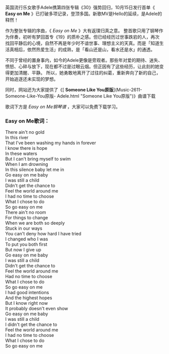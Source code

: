 

英国流行乐女歌手Adele携第四张专辑《30》强势回归，10月15日发行首单《 **Easy on Me**
》已打破多项记录，登顶多国。新歌MV是Hello的延续，是Adele的释然！

作为整张专辑的序曲，《 _Easy on Me_ 》大有返璞归真之意。
整首歌只用了钢琴作为伴奏，初听有梦回首专《19》的质朴之感。但已经经历过世事跌宕的人，再次找回平静后的心境，自然不再是年少时不谙世事、理想主义的天真。而是「知道生活真相后，依然热爱生活」的成熟，是「看山还是山，看水还是水」的通透。

不同于曾经的置身事内，如今的Adele更像是旁观者。那些年对爱的期待、迷失、愤怒、心碎与放下，现在都不过是过眼云烟。但正因有了这些经历，让此刻的她变得更加清醒、平静。
所以，她勇敢地离开了过往的纠葛，重新奔向了新的自己，开始追逐还未实现的梦想。

同时，网站还为大家提供了《[ **Someone Like You原版**](Music-2611-Someone-Like-You原版-
Adele.html "Someone Like You原版")》曲谱下载

歌词下方是 _Easy on Me钢琴谱_ ，大家可以免费下载学习。

### Easy on Me歌词：

There ain't no gold  
In this river  
That I've been washing my hands in forever  
I know there is hope  
In these waters  
But I can't bring myself to swim  
When I am drowning  
In this silence baby let me in  
Go easy on me baby  
I was still a child  
Didn't get the chance to  
Feel the world around me  
I had no time to choose  
What I chose to do  
So go easy on me  
There ain't no room  
For things to change  
When we are both so deeply  
Stuck in our ways  
You can't deny how hard I have tried  
I changed who I was  
To put you both first  
But now I give up  
Go easy on me baby  
I was still a child  
Didn't get the chance to  
Feel the world around me  
Had no time to choose  
What I chose to do  
So go easy on me  
I had good intentions  
And the highest hopes  
But I know right now  
It probably doesn't even show  
Go easy on me baby  
I was still a child  
I didn't get the chance to  
Feel the world around me  
I had no time to choose  
What I chose to do  
So go easy on me

